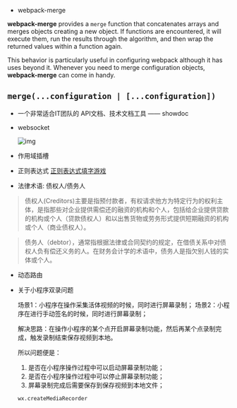 * webpack-merge

**webpack-merge** provides a `merge` function that concatenates arrays and merges objects creating a new object. If functions are encountered, it will execute them, run the results through the algorithm, and then wrap the returned values within a function again.

This behavior is particularly useful in configuring webpack although it has uses beyond it. Whenever you need to merge configuration objects, **webpack-merge** can come in handy.

## **`merge(...configuration | [...configuration])`**

* 一个非常适合IT团队的 API文档、技术文档工具 —— showdoc

* websocket

  ![img](https://www.ruanyifeng.com/blogimg/asset/2017/bg2017051503.jpg)

* 作用域插槽

* 正则表达式
  [正则表达式填字游戏](https://regexcrossword.com/)

* 法律术语: 债权人/债务人

> 债权人(Creditors)主要是指预付款者，有权请求他方为特定行为的权利主体，是指那些对企业提供需偿还的融资的机构和个人，包括给企业提供贷款的机构或个人（贷款债权人）和以出售货物或劳务形式提供短期融资的机构或个人（商业债权人）。

> 债务人（debtor），通常指根据法律或合同契约的规定，在借债关系中对债权人负有偿还义务的人。在财务会计学的术语中，债务人是指欠别人钱的实体或个人。

* 动态路由

* 关于小程序双录问题

  场景1：小程序在操作采集活体视频的时候，同时进行屏幕录制；
  场景2：小程序在进行手动签名的时候，同时进行屏幕录制；

  解决思路：在操作小程序的某个点开启屏幕录制功能，然后再某个点录制完成，触发录制结束保存视频到本地。

  所以问题便是：

  1. 是否在小程序操作过程中可以启动屏幕录制功能；
  2. 是否在小程序操作过程中可以停止屏幕录制功能；
  3. 屏幕录制完成后需要保存到保存视频到本地文件；

  `wx.createMediaRecorder`